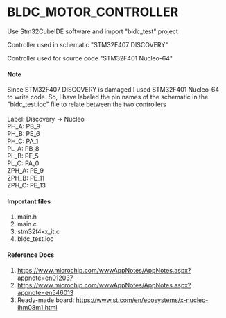 # BLDC_MOTOR_CONTROLLER

Use Stm32CubeIDE software and import "bldc_test" project

Controller used in schematic "STM32F407 DISCOVERY"

Controller used for source code "STM32F401 Nucleo-64"

#### Note
Since STM32F407 DISCOVERY is damaged I used STM32F401 Nucleo-64 to write code.
So, I have labeled the pin names of the schematic in the "bldc_test.ioc" file to relate between
the two controllers</br>
</br>
Label: Discovery -> Nucleo</br>
PH_A: PB_9</br>
PH_B: PE_6</br>
PH_C: PA_1</br>
PL_A: PB_8</br>
PL_B: PE_5</br>
PL_C: PA_0</br>
ZPH_A: PE_9</br>
ZPH_B: PE_11</br>
ZPH_C: PE_13</br>

#### Important files
1. main.h
2. main.c
3. stm32f4xx_it.c
4. bldc_test.ioc

#### Reference Docs
1. https://www.microchip.com/wwwAppNotes/AppNotes.aspx?appnote=en012037<br/>
2. https://www.microchip.com/wwwAppNotes/AppNotes.aspx?appnote=en546013<br/>
3. Ready-made board: https://www.st.com/en/ecosystems/x-nucleo-ihm08m1.html<br/>
